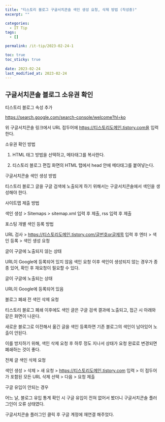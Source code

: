 ```yaml
---
title: "티스토리 블로그 구글서치콘솔 색인 생성 요청, 삭제 방법 (작성중)"
excerpt: ""

categories:
  - IT Tip
tags:
  - []

permalink: /it-tip/2023-02-24-1

toc: true
toc_sticky: true
 
date: 2023-02-24
last_modified_at: 2023-02-24
---
```


## 구글서치콘솔 블로그 소유권 확인


티스토리 블로그 속성 추가

https://search.google.com/search-console/welcome?hl=ko 

위 구글서치콘솔 링크에서 URL 접두어에 https://티스토리도메인.tistory.com을 입력한다.



소유권 확인 방법

1. HTML 태그 방법을 선택하고, 메타태그를 복사한다.

2. 티스토리 블로그 편집 화면의 HTML 탭에서 head 안에 메타태그를 붙여넣는다.







구글서치콘솔 색인 생성 방법


티스토리 블로그 글을 구글 검색에 노출되게 하기 위해서는 구글서치콘솔에서 색인을 생성해야 한다.



사이트맵 제출 방법

색인 생성 > Sitemaps > sitemap.xml 입력 후 제출, rss 입력 후 제출



포스팅 개별 색인 등록 방법

URL 검사 > https://티스토리도메인.tistory.com/글번호or글제목 입력 후 엔터 > 색인 등록 > 색인 생성 요청



글이 구글에 노출되지 않는 상태

URL이 Google에 등록되어 있지 않음
색인 요청 이후 색인이 생성되지 않는 경우가 종종 있어, 확인 후 재요청이 필요할 수 있다.



글이 구글에 노출되는 상태

URL이 Google에 등록되어 있음






블로그 폐쇄 전 색인 삭제 요청


티스토리 블로그 폐쇄 이후에도 색인 글은 구글 검색 결과에 노출되고, 접근 시 아래와 같은 화면이 나온다.


새로운 블로그로 이전해서 옮긴 글을 색인 등록하면 기존 블로그의 색인이 남아있어 노출이 안된다.

이를 방지하기 위해, 색인 삭제 요청 후 하루 정도 지나서 상태가 요청 완료로 변경되면 폐쇄하는 것이 좋다.



전체 글 색인 삭제 요청

색인 생성 > 삭제 > 새 요청 > https://티스토리도메인.tistory.com 입력 > 이 접두어가 포함된 모든 URL 삭제 선택 > 다음 > 요청 제출 







구글 유입이 안되는 경우


어느 날, 블로그 유입 통계 확인 시 구글 유입이 전혀 없어서 봤더니 구글서치콘솔 플러그인이 오류 상태였다.

구글서치콘솔 플러그인 클릭 후 구글 계정에 재연결 해주었다.